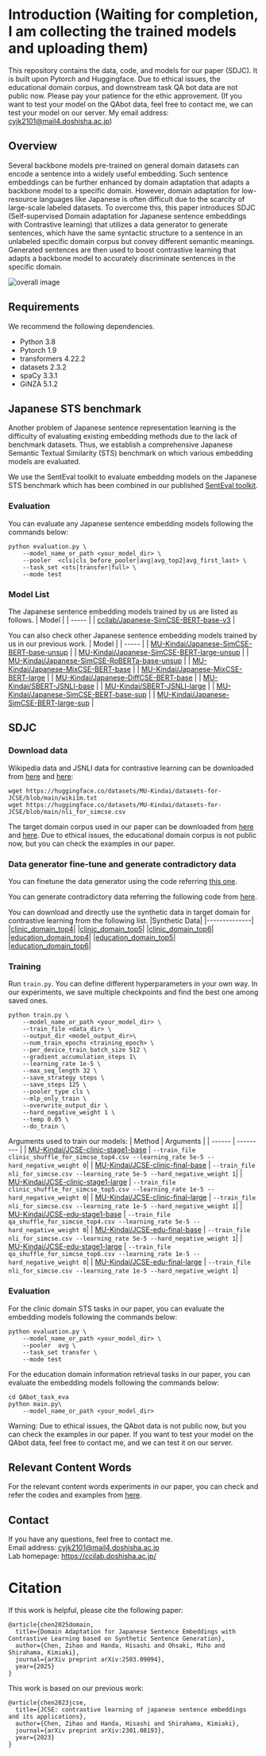 # Introduction (Waiting for completion, I am collecting the trained models and uploading them)
This repository contains the data, code, and models for our paper (SDJC). It is built upon Pytorch and Huggingface.
Due to ethical issues, the educational domain corpus, and downstream task QA bot data are not public now. Please pay your patience for the ethic approvement. (If you want to test your model on the QAbot data, feel free to contact me, we can test your model on our server. My email address: cyjk2101@mail4.doshisha.ac.jp)

## Overview
Several backbone models pre-trained on general domain datasets can encode a sentence into a widely useful embedding. Such sentence embeddings can be further enhanced by domain adaptation that adapts a backbone model to a specific domain. However, domain adaptation for low-resource languages like Japanese is often difficult due to the scarcity of large-scale labeled datasets. To overcome this, this paper introduces SDJC (Self-supervised Domain adaptation for Japanese sentence embeddings with Contrastive learning) that utilizes a data generator to generate sentences, which have the same syntactic structure to a sentence in an unlabeled specific domain corpus but convey different semantic meanings. Generated sentences are then used to boost contrastive learning that adapts a backbone model to accurately discriminate sentences in the specific domain.

![overall image](/SDJC_overview.png)

## Requirements
We recommend the following dependencies.
+ Python 3.8
+ Pytorch 1.9
+ transformers 4.22.2
+ datasets 2.3.2
+ spaCy 3.3.1
+ GiNZA 5.1.2

## Japanese STS benchmark
Another problem of Japanese sentence representation learning is the difficulty of evaluating existing embedding methods due to the lack of benchmark datasets. Thus, we establish a comprehensive Japanese Semantic Textual Similarity (STS) benchmark on which various embedding models are evaluated.

We use the SentEval toolkit to evaluate embedding models on the Japanese STS benchmark which has been combined in our published [SentEval toolkit](/SentEval/data/downstream).

### Evaluation
You can evaluate any Japanese sentence embedding models following the commands below:
```
python evaluation.py \
    --model_name_or_path <your_model_dir> \
    --pooler  <cls|cls_before_pooler|avg|avg_top2|avg_first_last> \
    --task_set <sts|transfer|full> \
    --mode test
```

### Model List
The Japanese sentence embedding models trained by us are listed as follows.
| Model |
| ----- |
| [ccilab/Japanese-SimCSE-BERT-base-v3](https://huggingface.co/ccilab/Japanese-SimCSE-BERT-base-v3) |


You can also check other Japanese sentence embedding models trained by us in our previous work.
| Model |
| ----- |
| [MU-Kindai/Japanese-SimCSE-BERT-base-unsup](https://huggingface.co/MU-Kindai/Japanese-SimCSE-BERT-base-unsup) |
| [MU-Kindai/Japanese-SimCSE-BERT-large-unsup](https://huggingface.co/MU-Kindai/Japanese-SimCSE-BERT-large-unsup) |
| [MU-Kindai/Japanese-SimCSE-RoBERTa-base-unsup](https://huggingface.co/MU-Kindai/Japanese-SimCSE-RoBERTa-base-unsup) |
| [MU-Kindai/Japanese-MixCSE-BERT-base](https://huggingface.co/MU-Kindai/Japanese-MixCSE-BERT-base) |
| [MU-Kindai/Japanese-MixCSE-BERT-large](https://huggingface.co/MU-Kindai/Japanese-MixCSE-BERT-large) |
| [MU-Kindai/Japanese-DiffCSE-BERT-base](https://huggingface.co/MU-Kindai/Japanese-DiffCSE-BERT-base) |
| [MU-Kindai/SBERT-JSNLI-base](https://huggingface.co/MU-Kindai/SBERT-JSNLI-base) |
| [MU-Kindai/SBERT-JSNLI-large](https://huggingface.co/MU-Kindai/SBERT-JSNLI-large) |
| [MU-Kindai/Japanese-SimCSE-BERT-base-sup](https://huggingface.co/MU-Kindai/Japanese-SimCSE-BERT-base-sup) |
| [MU-Kindai/Japanese-SimCSE-BERT-large-sup](https://huggingface.co/MU-Kindai/Japanese-SimCSE-BERT-large-sup) |

## SDJC
### Download data
Wikipedia data and JSNLI data for contrastive learning can be downloaded from [here](/data/download_wiki.sh) and [here](/data/download_nli.sh):
```
wget https://huggingface.co/datasets/MU-Kindai/datasets-for-JCSE/blob/main/wiki1m.txt
wget https://huggingface.co/datasets/MU-Kindai/datasets-for-JCSE/blob/main/nli_for_simcse.csv 
```
The target domain corpus used in our paper can be downloaded from [here](/data/clinic_corpus.txt) and [here](/data/QAbot_corpus.txt).
Due to ethical issues, the educational domain corpus is not public now, but you can check the examples in our paper.

### Data generator fine-tune and generate contradictory data
You can finetune the data generator using the code referring [this one](T5_denoising_training_clinic_domain.py). 

You can generate contradictory data referring the following code from [here](/data_generation_for_unsup.ipynb).

You can download and directly use the synthetic data in target domain for contrastive learning from the following list.
|Synthetic Data|
|--------------|
|[clinic_domain_top4](https://huggingface.co/datasets/MU-Kindai/datasets-for-JCSE/blob/main/clinic_shuffle_for_simcse_top4.csv)|
|[clinic_domain_top5](https://huggingface.co/datasets/MU-Kindai/datasets-for-JCSE/blob/main/clinic_shuffle_for_simcse_top5.csv)|
|[clinic_domain_top6](https://huggingface.co/datasets/MU-Kindai/datasets-for-JCSE/blob/main/clinic_shuffle_for_simcse_top6.csv)|
|[education_domain_top4](https://huggingface.co/datasets/MU-Kindai/datasets-for-JCSE/blob/main/qa_shuffle_for_simcse_top4.csv)|
|[education_domain_top5](https://huggingface.co/datasets/MU-Kindai/datasets-for-JCSE/blob/main/qa_shuffle_for_simcse_top5.csv)|
|[education_domain_top6](https://huggingface.co/datasets/MU-Kindai/datasets-for-JCSE/blob/main/qa_shuffle_for_simcse_top6.csv)|

### Training
Run `train.py`. You can define different hyperparameters in your own way.
In our experiments, we save multiple checkpoints and find the best one among saved ones.
```
python train.py \
    --model_name_or_path <your_model_dir> \
    --train_file <data_dir> \
    --output_dir <model_output_dir>\
    --num_train_epochs <training_epoch> \
    --per_device_train_batch_size 512 \
    --gradient_accumulation_steps 1\
    --learning_rate 1e-5 \
    --max_seq_length 32 \
    --save_strategy steps \
    --save_steps 125 \
    --pooler_type cls \
    --mlp_only_train \
    --overwrite_output_dir \
    --hard_negative_weight 1 \
    --temp 0.05 \
    --do_train \
```
Arguments used to train our models:
| Method | Arguments |
| ------ | --------- |
| [MU-Kindai/JCSE-clinic-stage1-base](https://huggingface.co/MU-Kindai/JCSE-clinic-stage1-base) | `--train_file clinic_shuffle_for_simcse_top4.csv --learning_rate 5e-5 --hard_negative_weight 0`|
| [MU-Kindai/JCSE-clinic-final-base](https://huggingface.co/MU-Kindai/JCSE-clinic-final-base) | `--train_file nli_for_simcse.csv --learning_rate 5e-5 --hard_negative_weight 1`|
| [MU-Kindai/JCSE-clinic-stage1-large](https://huggingface.co/MU-Kindai/JCSE-clinic-stage1-large) | `--train_file clinic_shuffle_for_simcse_top5.csv --learning_rate 1e-5 --hard_negative_weight 0`|
| [MU-Kindai/JCSE-clinic-final-large](https://huggingface.co/MU-Kindai/JCSE-clinic-final-large) | `--train_file nli_for_simcse.csv --learning_rate 1e-5 --hard_negative_weight 1`|
| [MU-Kindai/JCSE-edu-stage1-base](https://huggingface.co/MU-Kindai/JCSE-edu-stage1-base) | `--train_file qa_shuffle_for_simcse_top4.csv --learning_rate 5e-5 --hard_negative_weight 0`|
| [MU-Kindai/JCSE-edu-final-base](https://huggingface.co/MU-Kindai/JCSE-edu-final-base) | `--train_file nli_for_simcse.csv --learning_rate 5e-5 --hard_negative_weight 1`|
| [MU-Kindai/JCSE-edu-stage1-large](https://huggingface.co/MU-Kindai/JCSE-edu-stage1-large) | `--train_file qa_shuffle_for_simcse_top6.csv --learning_rate 1e-5 --hard_negative_weight 0`|
| [MU-Kindai/JCSE-edu-final-large](https://huggingface.co/MU-Kindai/JCSE-edu-final-large) | `--train_file nli_for_simcse.csv --learning_rate 1e-5 --hard_negative_weight 1`|

### Evaluation
For the clinic domain STS tasks in our paper, you can evaluate the embedding models following the commands below:
```
python evaluation.py \
    --model_name_or_path <your_model_dir> \
    --pooler  avg \
    --task_set transfer \
    --mode test
```

For the education domain information retrieval tasks in our paper, you can evaluate the embedding models following the commands below:
```
cd QAbot_task_eva
python main.py\
    --model_name_or_path <your_model_dir>
```

Warning: Due to ethical issues, the QAbot data is not public now, but you can check the examples in our paper. If you want to test your model on the QAbot data, feel free to contact me, and we can test it on our server.

## Relevant Content Words
For the relevant content words experiments in our paper, you can check and refer the codes and examples from [here](/relevant_content_words).

## Contact
If you have any questions, feel free to contact me. \
Email address: cyjk2101@mail4.doshisha.ac.jp \
Lab homepage: https://ccilab.doshisha.ac.jp/ 

# Citation
If this work is helpful, please cite the following paper:
```
@article{chen2025domain,
  title={Domain Adaptation for Japanese Sentence Embeddings with Contrastive Learning based on Synthetic Sentence Generation},
  author={Chen, Zihao and Handa, Hisashi and Ohsaki, Miho and Shirahama, Kimiaki},
  journal={arXiv preprint arXiv:2503.09094},
  year={2025}
}
```

This work is based on our previous work:
```
@article{chen2023jcse,
  title={JCSE: contrastive learning of japanese sentence embeddings and its applications},
  author={Chen, Zihao and Handa, Hisashi and Shirahama, Kimiaki},
  journal={arXiv preprint arXiv:2301.08193},
  year={2023}
}
```
